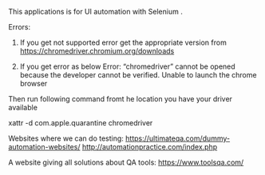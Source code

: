 This applications is for UI automation with Selenium .


Errors:

1. If you get not supported error get the appropriate version from
https://chromedriver.chromium.org/downloads

2. If you get error as below 
 Error: “chromedriver” cannot be opened because the developer cannot be verified. Unable to launch the chrome browser
 
 Then run following command fromt he location you have your driver available 
 
 xattr -d com.apple.quarantine chromedriver
 
 
 Websites where we can do testing:
 https://ultimateqa.com/dummy-automation-websites/
 http://automationpractice.com/index.php
 
 A website giving all solutions about QA tools:
 https://www.toolsqa.com/